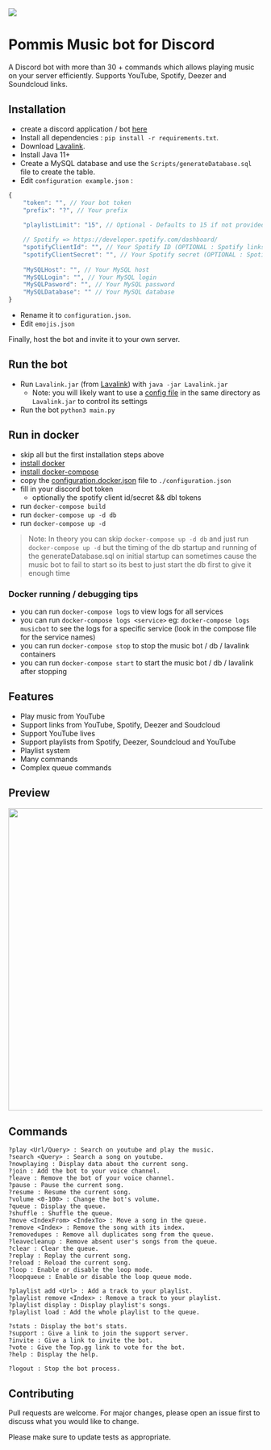 <img src="https://github.com/shamspias/pommis/blob/pommisv2/Assets/Banner-pommis.png"/>


# Pommis Music bot for Discord

A Discord bot with more than 30 + commands which allows playing music on your server efficiently. Supports YouTube, Spotify, Deezer and Soundcloud links.

## Installation

* create a discord application / bot [here](https://discord.com/developers/applications)
* Install all dependencies : ``pip install -r requirements.txt``.
* Download [Lavalink](https://github.com/freyacodes/Lavalink).
* Install Java 11+
* Create a MySQL database and use the ``Scripts/generateDatabase.sql`` file to create the table.
* Edit `configuration example.json` :

```Javascript
{
    "token": "", // Your bot token
    "prefix": "?", // Your prefix
    
    "playlistLimit": "15", // Optional - Defaults to 15 if not provided 0 is unlimited

    // Spotify => https://developer.spotify.com/dashboard/ 
    "spotifyClientId": "", // Your Spotify ID (OPTIONAL : Spotify links support)
    "spotifyClientSecret": "", // Your Spotify secret (OPTIONAL : Spotify links support)
    
    "MySQLHost": "", // Your MySQL host
    "MySQLLogin": "", // Your MySQL login
    "MySQLPasword": "", // Your MySQL password
    "MySQLDatabase": "" // Your MySQL database
}
```

* Rename it to `configuration.json`.
* Edit `emojis.json`

Finally, host the bot and invite it to your own server.

## Run the bot

* Run `Lavalink.jar` (from [Lavalink](https://github.com/freyacodes/Lavalink)) with `java -jar Lavalink.jar `
  * Note: you will likely want to use a [config file](application.yml) in the same directory as `Lavalink.jar` to control its settings
* Run the bot `python3 main.py`


## Run in docker

* skip all but the first installation steps above
* [install docker](https://docs.docker.com/get-docker/)
* [install docker-compose](https://docs.docker.com/compose/install/#install-compose)
* copy the [configuration.docker.json](configuration.docker.json) file to `./configuration.json`
* fill in your discord bot token 
  * optionally the spotify client id/secret && dbl tokens
* run `docker-compose build`
* run `docker-compose up -d db`
* run `docker-compose up -d`

> Note: In theory you can skip `docker-compose up -d db` and just run `docker-compose up -d` but the timing of the db startup and running of the generateDatabase.sql on initial startup can sometimes cause the music bot to fail to start so its best to just start the db first to give it enough time

### Docker running / debugging tips
* you can run `docker-compose logs` to view logs for all services
* you can run `docker-compose logs <service>` eg: `docker-compose logs musicbot` to see the logs for a specific service (look in the compose file for the service names)
* you can run `docker-compose stop` to stop the music bot / db / lavalink containers
* you can run `docker-compose start` to start the music bot / db / lavalink after stopping

## Features

* Play music from YouTube
* Support links from YouTube, Spotify, Deezer and Soudcloud 
* Support YouTube lives
* Support playlists from Spotify, Deezer, Soundcloud and YouTube
* Playlist system
* Many commands
* Complex queue commands


## Preview

<img src="https://github.com/shamspias/pommis/blob/pommisv2/Assets/capture1.png" width="600"/>


## Commands

```
?play <Url/Query> : Search on youtube and play the music.
?search <Query> : Search a song on youtube.
?nowplaying : Display data about the current song.
?join : Add the bot to your voice channel.
?leave : Remove the bot of your voice channel.
?pause : Pause the current song.
?resume : Resume the current song.
?volume <0-100> : Change the bot's volume.
?queue : Display the queue.
?shuffle : Shuffle the queue.
?move <IndexFrom> <IndexTo> : Move a song in the queue.
?remove <Index> : Remove the song with its index.
?removedupes : Remove all duplicates song from the queue.
?leavecleanup : Remove absent user's songs from the queue.
?clear : Clear the queue.
?replay : Replay the current song.
?reload : Reload the current song.
?loop : Enable or disable the loop mode.
?loopqueue : Enable or disable the loop queue mode.

?playlist add <Url> : Add a track to your playlist.
?playlist remove <Index> : Remove a track to your playlist.
?playlist display : Display playlist's songs.
?playlist load : Add the whole playlist to the queue.

?stats : Display the bot's stats.
?support : Give a link to join the support server.
?invite : Give a link to invite the bot.
?vote : Give the Top.gg link to vote for the bot.
?help : Display the help.

?logout : Stop the bot process.
```





## Contributing

Pull requests are welcome. For major changes, please open an issue first to discuss what you would like to change.

Please make sure to update tests as appropriate.
